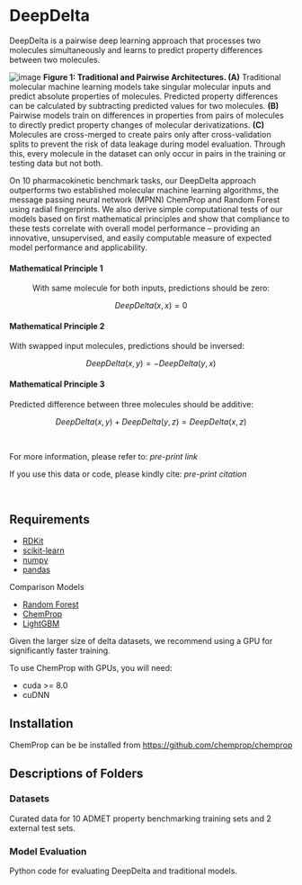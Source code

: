 # DeepDelta
DeepDelta is a pairwise deep learning approach that processes two molecules simultaneously and learns to predict property differences between two molecules. 

![image](https://user-images.githubusercontent.com/127516906/224864795-0bb1e827-9447-489b-9a9b-a60f01bb2526.png)
**Figure 1: Traditional and Pairwise Architectures. (A)** Traditional molecular machine learning models take singular molecular inputs and predict absolute properties of molecules. Predicted property differences can be calculated by subtracting predicted values for two molecules. **(B)** Pairwise models train on differences in properties from pairs of molecules to directly predict property changes of molecular derivatizations. **(C)** Molecules are cross-merged to create pairs only after cross-validation splits to prevent the risk of data leakage during model evaluation. Through this, every molecule in the dataset can only occur in pairs in the training or testing data but not both.

On 10 pharmacokinetic benchmark tasks, our DeepDelta approach outperforms two established molecular machine learning algorithms, the message passing neural network (MPNN) ChemProp and Random Forest using radial fingerprints. We also derive simple computational tests of our models based on first mathematical principles and show that compliance to these tests correlate with overall model performance – providing an innovative, unsupervised, and easily computable measure of expected model performance and applicability. 

#### Mathematical Principle 1

<p style="text-align: center;">With same molecule for both inputs, predictions should be zero:</p>

```math
DeepDelta(x,x)= 0
```

#### Mathematical Principle 2
With swapped input molecules, predictions should be inversed: 
```math
DeepDelta(x,y)= - DeepDelta(y,x) 
```

#### Mathematical Principle 3
Predicted difference between three molecules should be additive:
```math
DeepDelta(x,y) + DeepDelta(y,z)= DeepDelta(x,z)
```
<br />


For more information, please refer to: *pre-print link*

If you use this data or code, please kindly cite: *pre-print citation*

<br />

## Requirements
* [RDKit](https://www.rdkit.org/docs/Install.html)
* [scikit-learn](https://scikit-learn.org/stable/)
* [numpy](https://numpy.org/)
* [pandas](https://github.com/pandas-dev/pandas)

Comparison Models
* [Random Forest](https://scikit-learn.org/stable/modules/generated/sklearn.ensemble.RandomForestRegressor.html)
* [ChemProp](https://github.com/chemprop/chemprop)
* [LightGBM](https://www.microsoft.com/en-us/research/project/lightgbm/)

Given the larger size of delta datasets, we recommend using a GPU for significantly faster training.

To use ChemProp with GPUs, you will need:
* cuda >= 8.0
* cuDNN


## Installation
ChemProp can be be installed from https://github.com/chemprop/chemprop 


## Descriptions of Folders

### Datasets

Curated data for 10 ADMET property benchmarking training sets and 2 external test sets.

### Model Evaluation

Python code for evaluating DeepDelta and traditional models.
